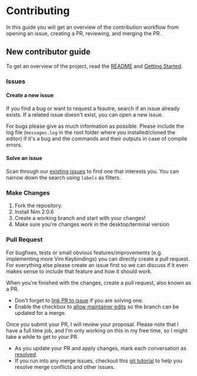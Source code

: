 # Contributing

In this guide you will get an overview of the contribution workflow from opening an issue, creating a PR, reviewing, and merging the PR.

## New contributor guide

To get an overview of the project, read the [README](README.md) and [Getting Started](docs/getting_started.md).

### Issues

#### Create a new issue

If you find a bug or want to request a feautre, search if an issue already exists. If a related issue doesn't exist, you can open a new issue.

For bugs please give as much information as possible.
Please include the log file (`messages.log` in the root folder where you installed/cloned the editor) if it's a bug and the commands and their outputs in case of compile errors.

#### Solve an issue

Scan through our [existing issues](https://github.com/Nimaoth/Nev/issues) to find one that interests you. You can narrow down the search using `labels` as filters.

### Make Changes

1. Fork the repository.
2. Install Nim 2.0.6
3. Create a working branch and start with your changes!
4. Make sure you're changes work in the desktop/terminal version

### Pull Request

For bugfixes, tests or small obvious features/improvements (e.g. implementing more Vim Keybindings) you can directly create a pull request.
For everything else please create an issue first so we can discuss if it even makes sense to include that feature and how it should work.

When you're finished with the changes, create a pull request, also known as a PR.
- Don't forget to [link PR to issue](https://docs.github.com/en/issues/tracking-your-work-with-issues/linking-a-pull-request-to-an-issue) if you are solving one.
- Enable the checkbox to [allow maintainer edits](https://docs.github.com/en/github/collaborating-with-issues-and-pull-requests/allowing-changes-to-a-pull-request-branch-created-from-a-fork) so the branch can be updated for a merge.

Once you submit your PR, I will review your proposal. Please note that I have a full time job, and I'm only working on this in my free time, so I might take a while to get to your PR.
- As you update your PR and apply changes, mark each conversation as [resolved](https://docs.github.com/en/github/collaborating-with-issues-and-pull-requests/commenting-on-a-pull-request#resolving-conversations).
- If you run into any merge issues, checkout this [git tutorial](https://github.com/skills/resolve-merge-conflicts) to help you resolve merge conflicts and other issues.
